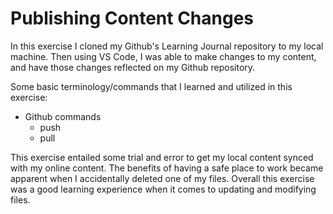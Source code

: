 # Publishing Content Changes

In this exercise I cloned my Github's Learning Journal repository to my local machine.  Then using VS Code, I was able to make changes to my content, and have those changes reflected on my Github repository.

Some basic terminology/commands that I learned and utilized in this exercise:
* Github commands
  * push
  * pull

This exercise entailed some trial and error to get my local content synced with my online content.  The benefits of having a safe place to work became apparent when I accidentally deleted one of my files.  Overall this exercise was a good learning experience when it comes to updating and modifying files.